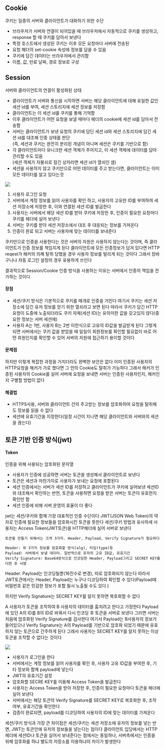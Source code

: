 ## Cookie

쿠키는 일종의 서버와 클라이언트가 대화하기 위한 수단
- 브라우저가 서버와 연결이 되어있을 때 브라우저에서 자동적으로 쿠키를 생성하고, response 할 때 쿠키를 담아서 보낸다
- 특정 호스트에서 생성된 쿠키는 이후 모든 요청마다 서버에 전송된
- 요청 해더의 set-cookie 속성에 정보를 담을 수 있음
- 쿠키에 담긴 데이터는 브라우저에서 관리함
- 이름, 값, 만료 날짜, 경로 정보로 구성

## Session

서버와 클라이언트의 연결이 활성화된 상태

- 클라이언트가 서버와 통신을 시작하면 서버는 해당 클라이언트에 대해 유일한 값인 세션 id를 부여, 세션 스토리지에 세션 정보를 저장함
- 클라이언트는 이 세션 id를 쿠키를 통해 기억함
- 이후 클라이언트가 어떤 요청을 보낼 때마다 헤더의 cookie에 세션 id를 담아서 전송함
- 서버는 클라이언트가 보낸 요청의 쿠키에 담딘 세션 id와 세션 스토리지에 담긴 세션 id를 대조해 인증 상태를 판단<br>
(즉, 세션과 쿠키는 완전히 분리된 개념이 아니며 세션은 쿠키를 기반으로 함)
- 각 클라이언트마다 유니크한 세션 객체가 주어지고, 이 세션 객체에 데이터를 담아 관리할 수도 있음<br>
(세션 객체가 자물쇠로 잠긴 상자라면 세션 id가 열쇠인 셈)
- 세션을 사용하지 않고 쿠키만으로 어떤 데이터를 주고 받는다면, 클라이언트는 이미 모든 데이터를 알고 있다는것

![](https://velog.velcdn.com/images%2Fkingth%2Fpost%2F4de3d293-962f-4d27-957a-6f9e66b8e3fd%2F%E1%84%89%E1%85%B3%E1%84%8F%E1%85%B3%E1%84%85%E1%85%B5%E1%86%AB%E1%84%89%E1%85%A3%E1%86%BA%202021-09-06%20%E1%84%8B%E1%85%A9%E1%84%92%E1%85%AE%209.59.33.png)

1. 사용자 로그인 요청
2. 서버에서 계정 정보를 읽어 사용자를 확인 하고, 사용자의 고유한 ID를 부여하여 세션 저장소에 저장한 후, 이와 연결된 세션 ID를 발급한다
3. 사용자는 서버에서 해당 세션 ID를 받아 쿠키에 저장한 후, 인증이 필요한 요청마다 쿠키를 헤더에 실어 보낸다
4. 서버는 쿠키를 받아 세션 저장소에서 대조 후 대응되는 정보를 가져온다
5. 인증이 완료 되고 서버는 사용자에 맞는 데이터를 보내준다

쿠키만으로 인증을 사용한다는 것은 서버의 자원은 사용하지 않는다는 것이며, 즉 클라이언트가 인증 정보를 책임지게 된다
클라이언트에 모든 인증정보가 담겨 있다면 HTTP reqest가 해커의 의해 탈취 당했을 경우 사용자 정보를 털리게 되는 것이다
그래서 장바구니나 자동 로그인 설정의 경우 유용하게 쓰인다

결과적으로 Session/Cookie 인증 방식을 사용하는 이유는 서버에서 인증의 책임을 전가하는 것이다

#### 장점

- 세션/쿠키 방식은 기본적으로 쿠키를 매개로 인증을 거친다
여기서 쿠키는 세션 저장소에 담긴 유저 정보를 얻기 위한 열쇠라고 보면 된다
따라서 쿠키가 담긴 HTTP요청이 도중에 노출되더라도 쿠키 자체(세션 ID)는 유의미한 값을 갖고있지 않다(중요한 정보는 서버 세션에)
- 사용자 A는 1번, 사용자 B는 2번 이런식으로 고유의 ID값을 발급받게 된다
그렇게 되면 서버에서는 쿠키 값을 받았을 때 일일이 회원정보를 확인할 필요없이 바로 어떤 회원인지를 확인할 수 있어 서버의 자원에 접근하기 용이할 것이다

#### 문제점

하지만 이렇게 복잡한 과정을 거치더라도 완벽한  보안은 없다
이미 인증된 사용자의 HTTP요청을 해커가 가로 챘다면 그 안의 Cookie도 탈취가 가능하다
그래서 해커가 인증된 사용자의 Cookie를 실어 서버에 요청을 보내면 서버는 인증된 사용자인지, 해커인지 구별할 방법이 없다

#### 해결법

- HTTPS사용, 서버와 클라이언트 간의 주고받는 정보를 암호화하여 요청을 탈취해도 정보를 읽을 수 없다
- 세션에 유효기간을 지정한다(일정 시간이 지나면 해당 클라이언트와 서버와의 세션을 끊는다)

## 토큰 기반 인증 방식(jwt)

#### Token
인증을 위해 사용되는 암호화된 문자열

- 사용자가 인증에 성공하면 서버는 토큰을 생성해서 클라이언트로 보낸다
- 토큰은 세션과 마찬가지로 사용자가 보내는 요청에 포함된다
- 세션 인증에서는 서버가 세션 ID를 저장하고 클라이언트가 쿠키에 실어보낸 세션ID와 대조해서 확인하는 반먼, 토큰을 사용하면 요청을 받은 서버는 토큰이 유효한지 확인만 함
- 세션 인증에 비해 서버 운영의 효율이 더 좋다

jwt는 세션/쿠키와 함께 가장 대표적인 인증 수단이다
JWT(JSON Web Token)의 약자로 인증에 필요한 정보들을 암호화시킨 토큰을 뜻한다
세션/쿠키 방법과 유사하세 사용자는 Access Token(JWT토큰)을 HTTP헤더에 실어 서버로 보낸다

```
토큰을 만들기 위해서는 크게 3가지. Header, Payload, Verify Signature가 필요하다

Header: 위 3가지 정보를 암호화할 방식(alg), 타입(type)등
Payload: 서버에서 보낼 데이터. 일반적으로 유저의 고유 ID값, 유효기간
Verify Signature: Base64방식으로 인코딩한 Header, Payload그리고 SECRET KEY를 더한 후 서명
```

Header. Payload는 인코딩될뿐(16진수로 변경), 따로 암호화되지 않는다
따라서 JWT토큰에서는 Header, Payload는 누구나 디코딩하여 확인할 수 있다(Payload에 비밀번호 같은 민감한 정보가 포함 될시 노출될 수도 있다.)

하지만 Verify Signature는 SECRET KEY를 알지 못하면 복호화할 수 없다

A 사용자가 토큰을 조작하여 B 사용자의 데이터를 훔치려고 한다고 가정한다
Payload에 있던 A의 ID를 B의 ID로 바꿔서 다시 인코딩 후 토큰을 서버로 보낸다
그러면 서버는 처음에 암호화된 Verify Signature를 검사한다
여기서 Payload는 B사용자의 정보가 들어있으나  Verify Signature는 A의 Payload를 기반으로 암호화 되었기 때문에 유효하지 않는 토큰으로 간주하게 된다
그래서 사용자는 SECRET KEY를 알지 못하는 이상 토큰을 조작할 수 없다는 것이다

![](https://velog.velcdn.com/images%2Fkingth%2Fpost%2F10d2beae-96a9-478d-bfd9-258d06941946%2F%E1%84%89%E1%85%B3%E1%84%8F%E1%85%B3%E1%84%85%E1%85%B5%E1%86%AB%E1%84%89%E1%85%A3%E1%86%BA%202021-09-06%20%E1%84%8B%E1%85%A9%E1%84%92%E1%85%AE%2011.31.33.png)

- 사용자가 로그인을 한다
- 서버에서는 계정 정보를 읽어 사용자를 확인 후, 사용자 고유 ID값을 부여한 후, 기타 정보와 함께 payload에 넣는다
- JWT의 유효기간 설정
- 암호화할 SECRE KEY를 이용해 Access Token을 발급한다
- 사용자는 Access Token을 받아 저장한 후, 인증이 필요한 요청마다 토큰을 헤더에 실어 보낸다
- 서버에서는 해당 토큰의 Verify Signature를 SECRET KEY로 복호화한 후, 조작여부, 유효기간을 확인한다
- 검증이 완료되면, payload를 디코딩하여 사용자의 ID에 맞는 데이터를 가져온다

세션/쿠키 방식과 가장 큰 차이점은 세션/쿠키는 세션 저장소에 유저의 정보를 넣는 반면, JWT는 토큰안에 유저의 정보들을 넣는다는 점이다
클라이언트 입당에서는 HTTP헤더에 세션ID나 토큰을 실어서 보내준다는 점에서는 동일하나,
서버측에서는 인증을 위해 암호화를 하냐 별도의 저장소를 이용하냐의 차이가 발생한다
